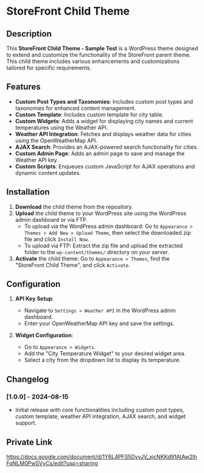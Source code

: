 # StoreFront Child Theme

## Description

This **StoreFront Child Theme - Sample Test** is a WordPress theme designed to extend and customize the functionality of the StoreFront parent theme. This child theme includes various enhancements and customizations tailored for specific requirements.

## Features

- **Custom Post Types and Taxonomies**: Includes custom post types and taxonomies for enhanced content management.
- **Custom Template**: Includes custom template for city table.
- **Custom Widgets**: Adds a widget for displaying city names and current temperatures using the Weather API.
- **Weather API Integration**: Fetches and displays weather data for cities using the OpenWeatherMap API.
- **AJAX Search**: Provides an AJAX-powered search functionality for cities.
- **Custom Admin Page**: Adds an admin page to save and manage the Weather API key.
- **Custom Scripts**: Enqueues custom JavaScript for AJAX operations and dynamic content updates.

## Installation

1. **Download** the child theme from the repository.
2. **Upload** the child theme to your WordPress site using the WordPress admin dashboard or via FTP.
   - To upload via the WordPress admin dashboard: Go to `Appearance > Themes > Add New > Upload Theme`, then select the downloaded zip file and click `Install Now`.
   - To upload via FTP: Extract the zip file and upload the extracted folder to the `wp-content/themes/` directory on your server.
3. **Activate** the child theme: Go to `Appearance > Themes`, find the "StoreFront Child Theme", and click `Activate`.

## Configuration

1. **API Key Setup**:
   - Navigate to `Settings > Weather API` in the WordPress admin dashboard.
   - Enter your OpenWeatherMap API key and save the settings.

2. **Widget Configuration**:
   - Go to `Appearance > Widgets`.
   - Add the "City Temperature Widget" to your desired widget area.
   - Select a city from the dropdown list to display its temperature.

## Changelog

### [1.0.0] - 2024-08-15
- Initial release with core functionalities including custom post types, custom template, weather API integration, AJAX search, and widget support.

## Private Link

https://docs.google.com/document/d/1Y6L4PFS5DyvJV_xicNKKd91AtAw2lhFqNLM0PwSVyCs/edit?usp=sharing
